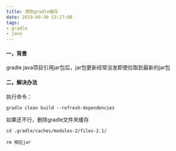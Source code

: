 ```yaml
---
title: 清除gradle缓存
date: 2019-09-30 13:17:08
tags:
- gradle
- java
---
```


#### 一，背景

gradle java项目引用jar包后，jar包更新经常没发即使拉取到最新的jar包

#### 二，解决办法

执行命令：

```
gradle clean build --refresh-dependencies
```

如果还不行，删除gradle文件夹缓存

```
cd .gradle/caches/modules-2/files-2.1/

rm 相应jar
```

